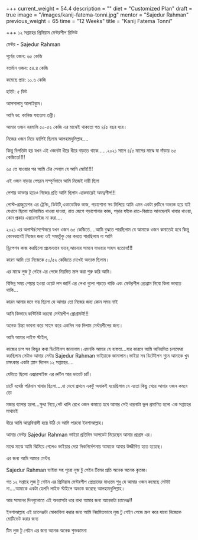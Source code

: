 +++
current_weight = 54.4
description = ""
diet = "Customized Plan"
draft = true
image = "/images/kanij-fatema-tonni.jpg"
mentor = "Sajedur Rahman"
previous_weight = 65
time = "12 Weeks"
title = "Kanij Fatema Tonni"

+++
১২ সপ্তাহের প্রিমিয়াম মেন্টরশীপ রিভিউ

মেন্টর - Sajedur Rahman

পূর্বের ওজন: ৬৫ কেজি

বতর্মান ওজন: ৫৪.৪ কেজি

কমেছে প্রায়: ১০.৬ কেজি

হাইট: ৫ ফিট

আসসালামু আলাইকুম।

আমি ডা: কানিজ ফাতেমা তন্নী।

আমার ওজন নরমালি ৫০-৫২ কেজি এর মাঝেই থাকতো গত ৪/৫ বছর ধরে।

নিজের ওজন নিয়ে হ্যাপিই ছিলাম আলহামদুলিল্লাহ....

কিন্তু বিপত্তিটা হয় যখন এই ওজনটা ধীরে ধীরে বাড়তে থাকে......২০২১ সালে ৪/৫ মাসের মাঝে যা দাঁড়ায় ৬৫ কেজিতে!!!!

৬৫ তে যাওয়ার পর আমি টের পেলাম যে আমি মোটা!!!!

এই ওজন বাড়ার পেছনে সম্পূর্নভাবে আমি নিজেই দায়ী ছিলা

পেশায় ডাক্তার হয়েও নিজের প্রতি আমি ছিলাম একেবারেই অযত্নশীল!!!

পোস্ট-গ্রাজুয়েশন এর ট্রেনিং, ডিউটি,একাডেমিক কাজ, পড়াশোনা সব মিলিয়ে আমি এমন একটা রুটিনে অভ্যস্ত হয়ে যাই যেখানে ছিলো অনিয়মিত খাওয়া দাওয়া, রাত জেগে পড়াশোনার কাজ, পড়ার ফাঁকে রাত-বিরাতে আনহেলদি খাবার খাওয়া, কোন প্রকার এক্সারসাইজ না করা....

২০২১ এর অগাস্ট/সেপ্টেম্বরে যখন ওজন ৬৫ কেজিতে....আমি বুঝতে পারছিলাম যে আমাকে ওজন কমাতেই হবে কিন্তু কোনভাবেই নিজের জন্য ওই সময়টুকু বের করতে পারছিলাম না আমি

ড্রিপেশন কাজ করছিলো প্রচন্ডভাবে ভাবে,আয়নার সামনে যাওয়ার সাহস হতোনা!!!

কারণ আমি তো নিজেকে ৫০/৫২ কেজিতে দেখেই অভ্যস্ত ছিলাম।

এর মাঝে লুজ টু গেইন এর পেজে নিয়মিত স্ক্রল করা শুরু করি আমি।

বিভিন্ন সময় শেয়ার হওয়া ওয়েট লস জার্নি এর লেখা গুলো পড়তে থাকি এবং মেন্টরশীপ প্রোগ্রাম নিবো কিনা ভাবতে থাকি...

কারন আমার মনে ভয় ছিলো যে আমার তো নিজের জন্য কোন সময় নাই

আমি কিভাবে কন্টিনিউ করবো মেন্টরশীপ প্রোগ্রামটা!!!

অনেক চিন্তা ভাবনা করে সাহস করে একদিন নক দিলাম মেন্টরশীপের জন্য।

আমি আমার লাইফ স্টাইল,

কাজের চাপ সব কিছুর কথা ডিটেইলস জানালাম।এমনকি আমার যে ব্যস্ততা...যার কারনে আমি অনিয়মিত চলাফেরা করছিলাম সেটাও আমার মেন্টর Sajedur Rahman ভাইয়াকে জানালাম।ভাইয়া সব ডিটেইলস শুনে আমাকে খুব চমৎকার একটা প্ল্যান দিলেন ১২ সপ্তাহের....

যেটাতে ছিলো এক্সারসাইজ এর রুটিন আর ডায়েট চার্ট।

চার্টে যথেষ্ঠ পরিমান খাবার ছিলো....যা দেখে প্রথমে একটু অবাকই হয়েছিলাম যে এতো কিছু খেয়ে আমার ওজন কমবে তো

মজার ব্যাপার হলো...ক্ষুধা নিয়ে,পেট খালি রেখে ওজন কমাতে হবে আমার সেই ধারনাটা ভুল প্রমাণিত হলো এক সপ্তাহের মাথায়ই

ধীরে আমি আত্নবিশ্বাসী হয়ে উঠি যে আমি পারবো ইনশাআল্লাহ।

আমার মেন্টর Sajedur Rahman ভাইয়া প্রতিদিন আপডেট নিয়েছেন আমার প্রগ্রেস এর।

মাঝে মাঝে আমি ঝিমিয়ে গেলেও ভাইয়ার দেয়া দিকনির্দেশনায় আমাকে আবার উজ্জীবিত হতে হয়েছে।

এর জন্য আমি আমার মেন্টর

Sajedur Rahman ভাইয়া সহ পুরো লুজ টু গেইন টিমের প্রতি অনেক অনেক কৃতজ্ঞ।

গত ১২ সপ্তাহে লুজ টু গেইন এর প্রিমিয়াম মেন্টরশীপ প্রোগ্রামের মাধ্যমে শুধু যে আমার ওজন কমেছে সেটাই না....আমাকে একটা হেলদি লাইফ স্টাইলে অভ্যস্ত করেছে আলহামদুলিল্লাহ।

আর সামনের দিনগুলোতে এই অভ্যাসটা ধরে রাখা আমার জন্য আরেকটা চ্যালেঞ্জ!!

ইনশাআল্লাহ এই চ্যালেঞ্জটা মোকাবিলা করার জন্য আমি নিয়মিতভাবে লুজ টু গেইন পেজে স্ক্রল করে যাবো নিজেকে মোটিভেট করার জন্য

টিম লুজ টু গেইন এর জন্য অনেক অনেক শুভকামনা